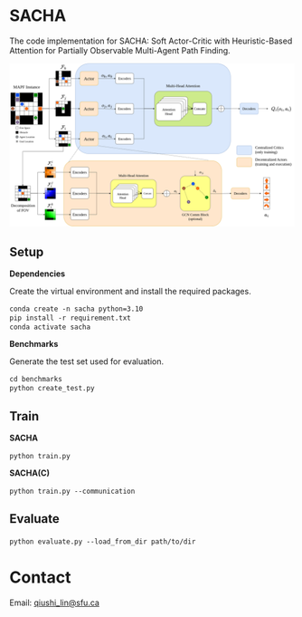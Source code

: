 # SACHA

The code implementation for SACHA: Soft Actor-Critic with Heuristic-Based Attention for Partially Observable Multi-Agent Path Finding.

![Model Design](https://raw.githubusercontent.com/Qiushi-Lin/SACHA/master/figures/model_design.png)

## Setup

**Dependencies**

Create the virtual environment and install the required packages.
```
conda create -n sacha python=3.10
pip install -r requirement.txt
conda activate sacha
```

**Benchmarks**

Generate the test set used for evaluation.
```
cd benchmarks
python create_test.py
```

## Train

**SACHA**

  ``python train.py``

**SACHA(C)**

  ``python train.py --communication``

## Evaluate

  ``python evaluate.py --load_from_dir path/to/dir``

# Contact

Email: qiushi_lin@sfu.ca
